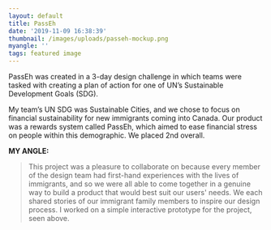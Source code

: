 ```yaml
---
layout: default
title: PassEh
date: '2019-11-09 16:38:39'
thumbnail: /images/uploads/passeh-mockup.png
myangle: ''
tags: featured image
---
```

PassEh was created in a 3-day design challenge in which teams were tasked with creating a plan of action for one of UN’s Sustainable Development Goals (SDG).

My team’s UN SDG was Sustainable Cities, and we chose to focus on financial sustainability for new immigrants coming into Canada. Our product was a rewards system called PassEh, which aimed to ease financial stress on people within this demographic. We placed 2nd overall.

**MY ANGLE:**

> This project was a pleasure to collaborate on because every member of the design team had first-hand experiences with the lives of immigrants, and so we were all able to come together in a genuine way to build a product that would best suit our users' needs. We each shared stories of our immigrant family members to inspire our design process. I worked on a simple interactive prototype for the project, seen above.
